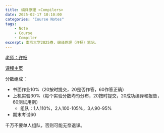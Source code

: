 ```yaml
---
title: 编译原理 <Compilers>
date: 2025-02-17 10:10:00
categories: "Course Notes"
tags: 
    - Note
    - Course
    - Compiler
excerpt: 南京大学2025春，编译原理（许畅）笔记。
---
```


[老师：许畅](https://cs.nju.edu.cn/changxu/)

[课程主页](https://cs.nju.edu.cn/changxu/2_compiler/index.html)

分数组成：
- 书面作业10%（20按时提交，20是否作答，60作答正确）
- 上机实验30%（每个实验分数均匀分布，20按时提交，20成功编译和报告，60测试用例）
  - 组队：1人110%，2人100-105%，3人90-95%
- 期末考试60

千万不要单人组队，否则可能无奈退课。